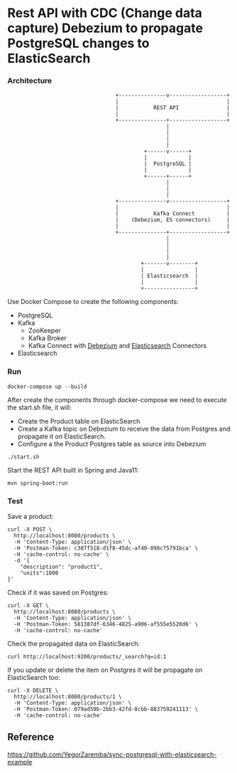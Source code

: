 # Rest API with CDC (Change data capture) Debezium to propagate PostgreSQL changes to ElasticSearch

### Architecture

```
                                  +---------------v------------------+
                                  |                                  |
                                  |           REST API               |
                                  |                                  |
                                  +---------------+------------------+
                                                  |
                                                  |
                                                  |
                                                  |
                                           +------v------+
                                           |             |
                                           |  PostgreSQL |
                                           |             |
                                           +------+------+
                                                  |
                                                  |
                                                  |
                                  +---------------v------------------+
                                  |                                  |
                                  |           Kafka Connect          |
                                  |    (Debezium, ES connectors)     |
                                  |                                  |
                                  +---------------+------------------+
                                                  |
                                                  |
                                                  |
                                                  |
                                          +-------v--------+
                                          |                |
                                          | Elasticsearch  |
                                          |                |
                                          +----------------+
```
Use Docker Compose to create the following components:

* PostgreSQL
* Kafka
  * ZooKeeper
  * Kafka Broker
  * Kafka Connect with [Debezium](http://debezium.io/) and [Elasticsearch](https://github.com/confluentinc/kafka-connect-elasticsearch) Connectors
* Elasticsearch

### Run

```shell
docker-compose up --build
```
After create the components through docker-compose we need to execute the start.sh file, it will:
- Create the Product table on ElasticSearch
- Create a Kafka topic on Debezium to receive the data from Postgres and propagate it on ElasticSearch.
- Configure a the Product Postgres table as source into Debezium

```shell
./start.sh
```

Start the REST API built in Spring and Java11:

```shell
mvn spring-boot:run
```

### Test

Save a product:
```shell
curl -X POST \
  http://localhost:8080/products \
  -H 'Content-Type: application/json' \
  -H 'Postman-Token: c387f518-d1f8-45dc-af40-898c75791bca' \
  -H 'cache-control: no-cache' \
  -d '{
	"description": "product1",
	"units":1000
}'
```

Check if it was saved on Postgres:
```shell
curl -X GET \
  http://localhost:8080/products \
  -H 'Content-Type: application/json' \
  -H 'Postman-Token: 581387df-6346-4825-a906-af555e5520d6' \
  -H 'cache-control: no-cache'
```

Check the propagated data on ElasticSearch:
```shell
curl http://localhost:9200/products/_search?q=id:1
```

If you update or delete the item on Postgres it will be propagate on ElasticSearch too: 
```shell
curl -X DELETE \
  http://localhost:8080/products/1 \
  -H 'Content-Type: application/json' \
  -H 'Postman-Token: 079ad59b-2bb3-42fd-8cbb-883759241113' \
  -H 'cache-control: no-cache'
```

## Reference 

https://github.com/YegorZaremba/sync-postgresql-with-elasticsearch-example
